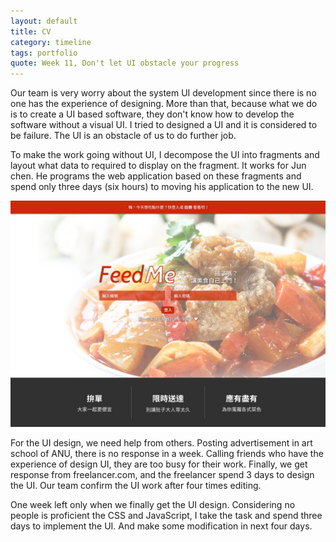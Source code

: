 ```yaml
---
layout: default
title: CV
category: timeline
tags: portfolio
quote: Week 11, Don't let UI obstacle your progress
---
```

Our team is very worry about the system UI development since there is no one has the experience of designing. More than that, because what we do is to create a UI based software, they don't know how to develop the software without a visual UI.  I tried to designed a UI and it is considered to be failure. The UI is an obstacle of us to do further job.

To make the work going without UI,  I decompose the UI into fragments and layout what data to required to display on the fragment. It works for Jun chen. He programs the web application based on these fragments and spend only three days (six hours) to moving his application to the new UI.

<img style="background:#FFF" src="./img/tmp/A.jpeg"/>

For the UI design, we need help from others.  Posting advertisement in art school of ANU, there is no response in a week. Calling friends who have the experience of design UI, they are too busy for their work. Finally, we get response from freelancer.com, and the freelancer spend 3 days to design the UI. Our team confirm the UI work after four times editing.

One week left only when we finally get the UI design.  Considering no people is proficient  the CSS and JavaScript, I take the task and spend three days  to implement the UI. And make some modification in next four days.
